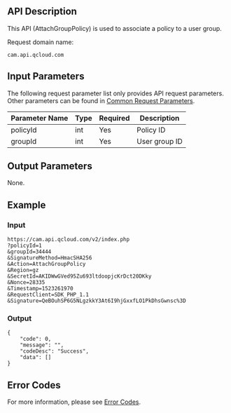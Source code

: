 ## API Description

This API (AttachGroupPolicy) is used to associate a policy to a user group.

Request domain name:

```
cam.api.qcloud.com 
```

## Input Parameters

The following request parameter list only provides API request parameters. Other parameters can be found in [Common Request Parameters](https://intl.cloud.tencent.com/document/api/213/6976).

| Parameter Name | Type | Required | Description |
| -------- | ---- | ---- | --------- |
| policyId | int | Yes | Policy ID |
| groupId | int | Yes | User group ID |

## Output Parameters

None.

## Example

### Input

```
https://cam.api.qcloud.com/v2/index.php
?policyId=1
&groupId=34444
&SignatureMethod=HmacSHA256
&Action=AttachGroupPolicy
&Region=gz
&SecretId=AKIDWwGVed95Zu693ltdoopjcKrDct20DKky
&Nonce=28335
&Timestamp=1523261970
&RequestClient=SDK_PHP_1.1
&Signature=QeBOuhSP6G5NLgzkkY3At6I9hjGxxfLO1PkDhsGwnsc%3D
```

### Output

```
{
    "code": 0,
    "message": "",
    "codeDesc": "Success",
    "data": []
}
```

## Error Codes

For more information, please see [Error Codes](https://intl.cloud.tencent.com/document/product/598/13884).

